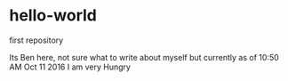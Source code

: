 # hello-world
first repository

Its Ben here, not sure what to write about myself but currently as of 10:50 AM Oct 11 2016 I am very Hungry

